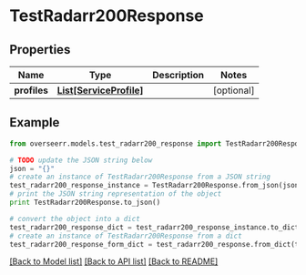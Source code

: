 # TestRadarr200Response


## Properties
Name | Type | Description | Notes
------------ | ------------- | ------------- | -------------
**profiles** | [**List[ServiceProfile]**](ServiceProfile.md) |  | [optional] 

## Example

```python
from overseerr.models.test_radarr200_response import TestRadarr200Response

# TODO update the JSON string below
json = "{}"
# create an instance of TestRadarr200Response from a JSON string
test_radarr200_response_instance = TestRadarr200Response.from_json(json)
# print the JSON string representation of the object
print TestRadarr200Response.to_json()

# convert the object into a dict
test_radarr200_response_dict = test_radarr200_response_instance.to_dict()
# create an instance of TestRadarr200Response from a dict
test_radarr200_response_form_dict = test_radarr200_response.from_dict(test_radarr200_response_dict)
```
[[Back to Model list]](../README.md#documentation-for-models) [[Back to API list]](../README.md#documentation-for-api-endpoints) [[Back to README]](../README.md)


